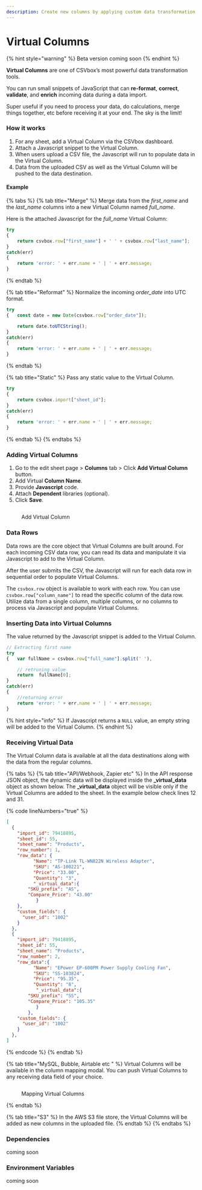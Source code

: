 ```yaml
---
description: Create new columns by applying custom data transformation logic.
---
```


# Virtual Columns

{% hint style="warning" %}
Beta version coming soon
{% endhint %}

**Virtual Columns** are one of CSVbox’s most powerful data transformation tools.&#x20;

You can run small snippets of JavaScript that can **re-format**, **correct**, **validate**, and **enrich** incoming data during a data import.

Super useful if you need to process your data, do calculations, merge things together, etc before receiving it at your end. The sky is the limit!

### How it works

1. For any sheet, add a Virtual Column via the CSVbox dashboard.
2. Attach a Javascript snippet to the Virtual Column.
3. When users upload a CSV file, the Javascript will run to populate data in the Virtual Column.
4. Data from the uploaded CSV as well as the Virtual Column will be pushed to the data destination.

#### Example

{% tabs %}
{% tab title="Merge" %}
Merge data from the _first\_name_ and the _last\_name_ columns into a new Virtual Column named _full\_name_.

Here is the attached Javascript for the _full\_name_ Virtual Column:

```javascript
try
{  	
	return csvbox.row["first_name"] + ' ' + csvbox.row["last_name"];
}
catch(err)
{  
  	return 'error: ' + err.name + ' | ' + err.message;
}
```
{% endtab %}

{% tab title="Reformat" %}
Normalize the incoming _order\_date_ into UTC format.

```javascript
try
{  	const date = new Date(csvbox.row["order_date"]);

	return date.toUTCString();
}
catch(err)
{  
  	return 'error: ' + err.name + ' | ' + err.message;
}
```
{% endtab %}

{% tab title="Static" %}
Pass any static value to the Virtual Column.

```javascript
try
{  	
	return csvbox.import["sheet_id"];
}
catch(err)
{  
  	return 'error: ' + err.name + ' | ' + err.message;
}
```
{% endtab %}
{% endtabs %}

### Adding Virtual Columns

1. Go to the edit sheet page > **Columns** tab > Click **Add Virtual Column** button.
2. Add Virtual **Column Name**.
3. Provide **Javascript** code.
4. Attach **Dependent** libraries (optional).
5. Click **Save**.

<figure><img src="../.gitbook/assets/Add virtual column.jpg" alt=""><figcaption><p>Add Virtual Column</p></figcaption></figure>

### Data Rows

Data rows are the core object that Virtual Columns are built around. For each incoming CSV data row, you can read its data and manipulate it via Javascript to add to the Virtual Column.

After the user submits the CSV, the Javascript will run for each data row in sequential order to populate Virtual Columns.

The `csvbox.row` object is available to work with each row. You can use `csvbox.row["column_name"]` to read the specific column of the data row. Utilize data from a single column, multiple columns, or no columns to process via Javascript and populate Virtual Columns.&#x20;

### Inserting Data into Virtual Columns

The value returned by the Javascript snippet is added to the Virtual Column.&#x20;

```javascript
// Extracting first name    
try
{  	var fullName = csvbox.row["full_name"].split(' '),

	// retruning value
	return  fullName[0];
}
catch(err)
{  
	//returning error
  	return 'error: ' + err.name + ' | ' + err.message;
}
```

{% hint style="info" %}
If Javascript returns a `NULL` value, an empty string will be added to the Virtual Column.
{% endhint %}

### Receiving Virtual Data

The Virtual Column data is available at all the data destinations along with the data from the regular columns.

{% tabs %}
{% tab title="API/Webhook, Zapier etc" %}
In the API response JSON object, the dynamic data will be displayed inside the **\_virtual\_data** object as shown below. The **\_virtual\_data** object will be visible only if the Virtual Columns are added to the sheet. In the example below check lines 12 and 31.

{% code lineNumbers="true" %}
```json
[
  {
    "import_id": 79418895,
    "sheet_id": 55,
    "sheet_name": "Products",
    "row_number": 1,
    "row_data": {
          "Name": "TP-Link TL-WN822N Wireless Adapter",
          "SKU": "AS-100221",
          "Price": "33.00",
          "Quantity": "3",
          "_virtual_data":{
		"SKU_prefix": "AS",
		"Compare_Price": "43.00"
           }
    },
    "custom_fields": {
      "user_id": "1002"
    }
  },
  {
    "import_id": 79418895,
    "sheet_id": 55,
    "sheet_name": "Products",
    "row_number": 2,
    "row_data":{
          "Name": "EPower EP-600PM Power Supply Cooling Fan",
          "SKU": "SS-103824",
          "Price": "95.35",
          "Quantity": "8",
           "_virtual_data":{
		"SKU_prefix": "SS",
		"Compare_Price": "105.35"
           }
        },
    "custom_fields": {
      "user_id": "1002"
    }
  },
]
```
{% endcode %}
{% endtab %}

{% tab title="MySQL, Bubble, Airtable etc " %}
Virtual Columns will be available in the column mapping modal. You can push Virtual Columns to any receiving data field of your choice.

<figure><img src="../.gitbook/assets/virtual_col_mapping.jpg" alt=""><figcaption><p>Mapping Virtual Columns</p></figcaption></figure>
{% endtab %}

{% tab title="S3" %}
In the AWS S3 file store, the Virtual Columns will be added as new columns in the uploaded file.
{% endtab %}
{% endtabs %}

### Dependencies

coming soon

### Environment Variables

coming soon
